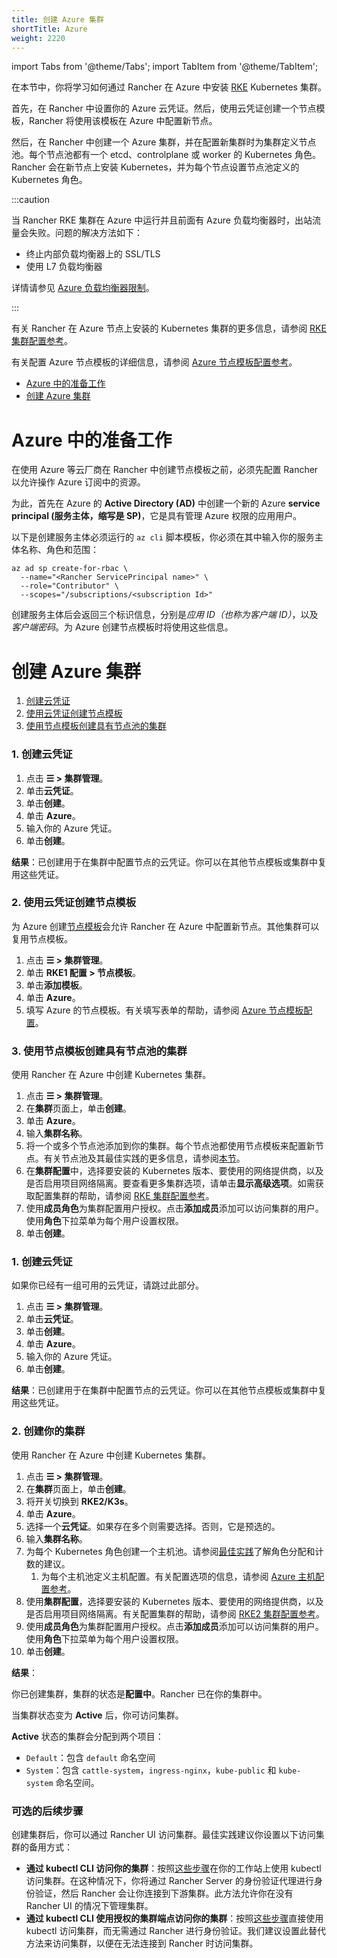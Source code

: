 ```yaml
---
title: 创建 Azure 集群
shortTitle: Azure
weight: 2220
---
```


import Tabs from '@theme/Tabs';
import TabItem from '@theme/TabItem';

在本节中，你将学习如何通过 Rancher 在 Azure 中安装 [RKE](https://rancher.com/docs/rke/latest/en/) Kubernetes 集群。

首先，在 Rancher 中设置你的 Azure 云凭证。然后，使用云凭证创建一个节点模板，Rancher 将使用该模板在 Azure 中配置新节点。

然后，在 Rancher 中创建一个 Azure 集群，并在配置新集群时为集群定义节点池。每个节点池都有一个 etcd、controlplane 或 worker 的 Kubernetes 角色。Rancher 会在新节点上安装 Kubernetes，并为每个节点设置节点池定义的 Kubernetes 角色。

:::caution

当 Rancher RKE 集群在 Azure 中运行并且前面有 Azure 负载均衡器时，出站流量会失败。问题的解决方法如下：

- 终止内部负载均衡器上的 SSL/TLS
- 使用 L7 负载均衡器

详情请参见 [Azure 负载均衡器限制](https://docs.microsoft.com/en-us/azure/load-balancer/components#limitations)。

:::

有关 Rancher 在 Azure 节点上安装的 Kubernetes 集群的更多信息，请参阅 [RKE 集群配置参考](../../../../../reference-guides/cluster-configuration/rancher-server-configuration/rke1-cluster-configuration.md)。

有关配置 Azure 节点模板的详细信息，请参阅 [Azure 节点模板配置参考](../../../../../reference-guides/cluster-configuration/downstream-cluster-configuration/node-template-configuration/azure.md)。

- [Azure 中的准备工作](#azure-中的准备工作)
- [创建 Azure 集群](#创建-azure-集群)

# Azure 中的准备工作

在使用 Azure 等云厂商在 Rancher 中创建节点模板之前，必须先配置 Rancher 以允许操作 Azure 订阅中的资源。

为此，首先在 Azure 的 **Active Directory (AD)** 中创建一个新的 Azure **service principal (服务主体，缩写是 SP)**，它是具有管理 Azure 权限的应用用户。

以下是创建服务主体必须运行的 `az cli` 脚本模板，你必须在其中输入你的服务主体名称、角色和范围：

```
az ad sp create-for-rbac \
  --name="<Rancher ServicePrincipal name>" \
  --role="Contributor" \
  --scopes="/subscriptions/<subscription Id>"
```

创建服务主体后会返回三个标识信息，分别是*应用 ID（也称为客户端 ID）*，以及*客户端密码*。为 Azure 创建节点模板时将使用这些信息。

# 创建 Azure 集群

<Tabs>
<TabItem value="RKE">

1. [创建云凭证](#1-创建云凭证)
2. [使用云凭证创建节点模板](#2-使用云凭证创建节点模板)
3. [使用节点模板创建具有节点池的集群](#3-使用节点模板创建具有节点池的集群)

### 1. 创建云凭证

1. 点击 **☰ > 集群管理**。
1. 单击**云凭证**。
1. 单击**创建**。
1. 单击 **Azure**。
1. 输入你的 Azure 凭证。
1. 单击**创建**。

**结果**：已创建用于在集群中配置节点的云凭证。你可以在其他节点模板或集群中复用这些凭证。

### 2. 使用云凭证创建节点模板

为 Azure 创建[节点模板](../../../../../pages-for-subheaders/use-new-nodes-in-an-infra-provider.md#节点模板)会允许 Rancher 在 Azure 中配置新节点。其他集群可以复用节点模板。

1. 点击 **☰ > 集群管理**。
1. 单击 **RKE1 配置 > 节点模板**。
1. 单击**添加模板**。
1. 单击 **Azure**。
1. 填写 Azure 的节点模板。有关填写表单的帮助，请参阅 [Azure 节点模板配置](../../../../../reference-guides/cluster-configuration/downstream-cluster-configuration/node-template-configuration/azure.md)。

### 3. 使用节点模板创建具有节点池的集群

使用 Rancher 在 Azure 中创建 Kubernetes 集群。

1. 点击 **☰ > 集群管理**。
1. 在**集群**页面上，单击**创建**。
1. 单击 **Azure**。
1. 输入**集群名称**。
1. 将一个或多个节点池添加到你的集群。每个节点池都使用节点模板来配置新节点。有关节点池及其最佳实践的更多信息，请参阅[本节](../../../../../pages-for-subheaders/use-new-nodes-in-an-infra-provider.md)。
1. 在**集群配置**中，选择要安装的 Kubernetes 版本、要使用的网络提供商，以及是否启用项目网络隔离。要查看更多集群选项，请单击**显示高级选项**。如需获取配置集群的帮助，请参阅 [RKE 集群配置参考](../../../../../reference-guides/cluster-configuration/rancher-server-configuration/rke1-cluster-configuration.md)。
1. 使用**成员角色**为集群配置用户授权。点击**添加成员**添加可以访问集群的用户。使用**角色**下拉菜单为每个用户设置权限。
1. 单击**创建**。

</TabItem>
<TabItem value="RKE2">

### 1. 创建云凭证

如果你已经有一组可用的云凭证，请跳过此部分。

1. 点击 **☰ > 集群管理**。
1. 单击**云凭证**。
1. 单击**创建**。
1. 单击 **Azure**。
1. 输入你的 Azure 凭证。
1. 单击**创建**。

**结果**：已创建用于在集群中配置节点的云凭证。你可以在其他节点模板或集群中复用这些凭证。

### 2. 创建你的集群

使用 Rancher 在 Azure 中创建 Kubernetes 集群。

1. 点击 **☰ > 集群管理**。
1. 在**集群**页面上，单击**创建**。
1. 将开关切换到 **RKE2/K3s**。
1. 单击 **Azure**。
1. 选择一个**云凭证**。如果存在多个则需要选择。否则，它是预选的。
1. 输入**集群名称**。
1. 为每个 Kubernetes 角色创建一个主机池。请参阅[最佳实践](../../../../../pages-for-subheaders/use-new-nodes-in-an-infra-provider.md#rke2-中的节点角色)了解角色分配和计数的建议。
   1. 为每个主机池定义主机配置。有关配置选项的信息，请参阅 [Azure 主机配置参考](../../../../../reference-guides/cluster-configuration/downstream-cluster-configuration/machine-configuration/azure.md)。
1. 使用**集群配置**，选择要安装的 Kubernetes 版本、要使用的网络提供商，以及是否启用项目网络隔离。有关配置集群的帮助，请参阅 [RKE2 集群配置参考](../../../../../reference-guides/cluster-configuration/rancher-server-configuration/rke2-cluster-configuration.md)。
1. 使用**成员角色**为集群配置用户授权。点击**添加成员**添加可以访问集群的用户。使用**角色**下拉菜单为每个用户设置权限。
1. 单击**创建**。

</TabItem>
</Tabs>

**结果**：

你已创建集群，集群的状态是**配置中**。Rancher 已在你的集群中。

当集群状态变为 **Active** 后，你可访问集群。

**Active** 状态的集群会分配到两个项目：

- `Default`：包含 `default` 命名空间
- `System`：包含 `cattle-system`，`ingress-nginx`，`kube-public` 和 `kube-system` 命名空间。


### 可选的后续步骤

创建集群后，你可以通过 Rancher UI 访问集群。最佳实践建议你设置以下访问集群的备用方式：

- **通过 kubectl CLI 访问你的集群**：按照[这些步骤](../../../../advanced-user-guides/manage-clusters/access-clusters/use-kubectl-and-kubeconfig.md#在工作站使用-kubectl-访问集群)在你的工作站上使用 kubectl 访问集群。在这种情况下，你将通过 Rancher Server 的身份验证代理进行身份验证，然后 Rancher 会让你连接到下游集群。此方法允许你在没有 Rancher UI 的情况下管理集群。
- **通过 kubectl CLI 使用授权的集群端点访问你的集群**：按照[这些步骤](../../../../advanced-user-guides/manage-clusters/access-clusters/use-kubectl-and-kubeconfig.md#直接使用下游集群进行身份验证)直接使用 kubectl 访问集群，而无需通过 Rancher 进行身份验证。我们建议设置此替代方法来访问集群，以便在无法连接到 Rancher 时访问集群。
